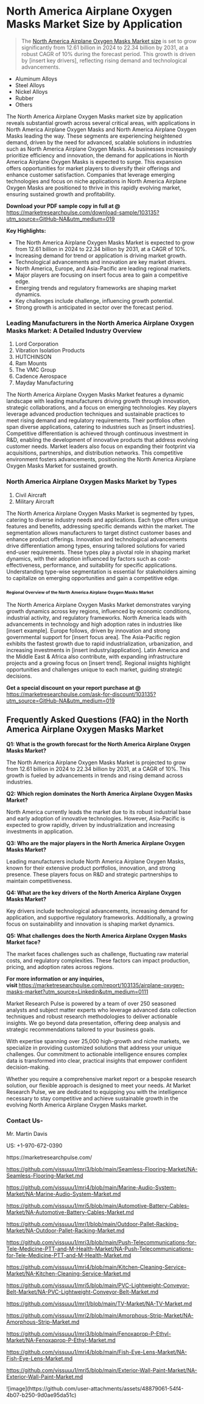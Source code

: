 <h1>North America Airplane Oxygen Masks Market&nbsp;Size by Application</h1><blockquote><p>The <a href="https://marketresearchpulse.com/download-sample/103135?utm_source=GitHub-NA&amp;utm_medium=019">North America Airplane Oxygen Masks Market size</a> is set to grow significantly from 12.61 billion in 2024 to 22.34 billion by 2031, at a robust CAGR of 10% during the forecast period. This growth is driven by [insert key drivers], reflecting rising demand and technological advancements.</p></blockquote><ul><li>Aluminum Alloys<li> Steel Alloys<li> Nickel Alloys<li> Rubber<li> Others</li></ul><p>The North America Airplane Oxygen Masks market size by application reveals substantial growth across several critical areas, with applications in North America Airplane Oxygen Masks and North America Airplane Oxygen Masks leading the way. These segments are experiencing heightened demand, driven by the need for advanced, scalable solutions in industries such as North America Airplane Oxygen Masks. As businesses increasingly prioritize efficiency and innovation, the demand for applications in North America Airplane Oxygen Masks is expected to surge. This expansion offers opportunities for market players to diversify their offerings and enhance customer satisfaction. Companies that leverage emerging technologies and focus on niche applications in North America Airplane Oxygen Masks are positioned to thrive in this rapidly evolving market, ensuring sustained growth and profitability.</p><p><strong>Download your PDF sample copy in full at @ </strong><a href="https://marketresearchpulse.com/download-sample/103135?utm_source=GitHub-NA&amp;utm_medium=019">https://marketresearchpulse.com/download-sample/103135?utm_source=GitHub-NA&amp;utm_medium=019</a></p><p><strong>Key Highlights: </strong></p><ul><li>The North America Airplane Oxygen Masks Market is expected to grow from 12.61 billion in 2024 to 22.34 billion by 2031, at a CAGR of 10%.</li><li>Increasing demand for trend or application is driving market growth.</li><li>Technological advancements and innovation are key market drivers.</li><li>North America, Europe, and Asia-Pacific are leading regional markets.</li><li>Major players are focusing on insert focus area to gain a competitive edge.</li><li>Emerging trends and regulatory frameworks are shaping market dynamics.</li><li>Key challenges include challenge, influencing growth potential.</li><li>Strong growth is anticipated in sector over the forecast period.</li></ul><h3>Leading Manufacturers in the North America Airplane Oxygen Masks Market: A Detailed Industry Overview</h3><ol><li>Lord Corporation</li><li>Vibration Isolation Products</li><li>HUTCHINSON</li><li>Ram Mounts</li><li>The VMC Group</li><li>Cadence Aerospace</li><li>Mayday Manufacturing</li></ol><div class="flex max-w-full flex-col flex-grow"><div class="min-h-8 text-message flex w-full flex-col items-end gap-2 whitespace-normal break-words [.text-message+&amp;]:mt-5" dir="auto" data-message-author-role="assistant" data-message-id="fd8432e4-4910-450d-b182-61b7bfb0a01f" data-message-model-slug="gpt-4o"><div class="flex w-full flex-col gap-1 empty:hidden first:pt-[3px]"><div class="markdown prose w-full break-words dark:prose-invert light"><p>The North America Airplane Oxygen Masks Market features a dynamic landscape with leading manufacturers driving growth through innovation, strategic collaborations, and a focus on emerging technologies. Key players leverage advanced production techniques and sustainable practices to meet rising demand and regulatory requirements. Their portfolios often span diverse applications, catering to industries such as [insert industries]. Competitive differentiation is achieved through continuous investment in R&amp;D, enabling the development of innovative products that address evolving customer needs. Market leaders also focus on expanding their footprint via acquisitions, partnerships, and distribution networks. This competitive environment fosters advancements, positioning the North America Airplane Oxygen Masks Market for sustained growth.</p></div></div></div></div><h3>North America Airplane Oxygen Masks Market by Types</h3><ol><li>Civil Aircraft<li> Military Aircraft</li></ol><div class="flex max-w-full flex-col flex-grow"><div class="min-h-8 text-message flex w-full flex-col items-end gap-2 whitespace-normal break-words [.text-message+&amp;]:mt-5" dir="auto" data-message-author-role="assistant" data-message-id="084470be-0bb7-4664-bddf-5156b4f41249" data-message-model-slug="gpt-4o-mini"><div class="flex w-full flex-col gap-1 empty:hidden first:pt-[3px]"><div class="markdown prose w-full break-words dark:prose-invert light"><p>The North America Airplane Oxygen Masks Market is segmented by types, catering to diverse industry needs and applications. Each type offers unique features and benefits, addressing specific demands within the market. The segmentation allows manufacturers to target distinct customer bases and enhance product offerings. Innovation and technological advancements drive differentiation among types, ensuring tailored solutions for varied end-user requirements. These types play a pivotal role in shaping market dynamics, with their adoption influenced by factors such as cost-effectiveness, performance, and suitability for specific applications. Understanding type-wise segmentation is essential for stakeholders aiming to capitalize on emerging opportunities and gain a competitive edge.</p></div></div></div></div><h3><span style="font-size: 11px;">Regional Overview of the North America Airplane Oxygen Masks Market</span></h3><div class="flex max-w-full flex-col flex-grow"><div class="min-h-8 text-message flex w-full flex-col items-end gap-2 whitespace-normal break-words [.text-message+&amp;]:mt-5" dir="auto" data-message-author-role="assistant" data-message-id="e9038762-ce64-4e30-91c9-9bd413514231" data-message-model-slug="gpt-4o-mini"><div class="flex w-full flex-col gap-1 empty:hidden first:pt-[3px]"><div class="markdown prose w-full break-words dark:prose-invert light"><p>The North America Airplane Oxygen Masks Market demonstrates varying growth dynamics across key regions, influenced by economic conditions, industrial activity, and regulatory frameworks. North America leads with advancements in technology and high adoption rates in industries like [insert example]. Europe follows, driven by innovation and strong governmental support for [insert focus area]. The Asia-Pacific region exhibits the fastest growth due to rapid industrialization, urbanization, and increasing investments in [insert industry/application]. Latin America and the Middle East &amp; Africa also contribute, with expanding infrastructure projects and a growing focus on [insert trend]. Regional insights highlight opportunities and challenges unique to each market, guiding strategic decisions.</p></div></div></div></div><p><strong>Get a special discount on your report purchase at @ </strong><a href="https://marketresearchpulse.com/ask-for-discount/103135?utm_source=GitHub-NA&amp;utm_medium=019">https://marketresearchpulse.com/ask-for-discount/103135?utm_source=GitHub-NA&amp;utm_medium=019</a></p><h2>Frequently Asked Questions (FAQ) in the North America Airplane Oxygen Masks Market</h2><p><strong>Q1: What is the growth forecast for the North America Airplane Oxygen Masks Market?</strong></p><p>The North America Airplane Oxygen Masks Market is projected to grow from 12.61 billion in 2024 to 22.34 billion by 2031, at a CAGR of 10%. This growth is fueled by advancements in trends and rising demand across industries.</p><p><strong>Q2: Which region dominates the North America Airplane Oxygen Masks Market?</strong></p><p>North America currently leads the market due to its robust industrial base and early adoption of innovative technologies. However, Asia-Pacific is expected to grow rapidly, driven by industrialization and increasing investments in application.</p><p><strong>Q3: Who are the major players in the North America Airplane Oxygen Masks Market?</strong></p><p>Leading manufacturers include North America Airplane Oxygen Masks, known for their extensive product portfolios, innovation, and strong presence. These players focus on R&amp;D and strategic partnerships to maintain competitiveness.</p><p><strong>Q4: What are the key drivers of the North America Airplane Oxygen Masks Market?</strong></p><p>Key drivers include technological advancements, increasing demand for application, and supportive regulatory frameworks. Additionally, a growing focus on sustainability and innovation is shaping market dynamics.</p><p><strong>Q5: What challenges does the North America Airplane Oxygen Masks Market face?</strong></p><p>The market faces challenges such as challenge, fluctuating raw material costs, and regulatory complexities. These factors can impact production, pricing, and adoption rates across regions.</p><p><strong>For more information or any inquiries, visit&nbsp;</strong><a href="https://marketresearchpulse.com/report/103135/airplane-oxygen-masks-market?utm_source=Linkedin&utm_medium=0111">https://marketresearchpulse.com/report/103135/airplane-oxygen-masks-market?utm_source=Linkedin&utm_medium=0111</a></p><p>Market Research Pulse is powered by a team of over 250 seasoned analysts and subject matter experts who leverage advanced data collection techniques and robust research methodologies to deliver actionable insights. We go beyond data presentation, offering deep analysis and strategic recommendations tailored to your business goals.</p><p>With expertise spanning over 25,000 high-growth and niche markets, we specialize in providing customized solutions that address your unique challenges. Our commitment to actionable intelligence ensures complex data is transformed into clear, practical insights that empower confident decision-making.</p><p>Whether you require a comprehensive market report or a bespoke research solution, our flexible approach is designed to meet your needs. At Market Research Pulse, we are dedicated to equipping you with the intelligence necessary to stay competitive and achieve sustainable growth in the evolving North America Airplane Oxygen Masks market.</p><h3><strong>Contact Us-</strong></h3><p>Mr. Martin Davis</p><p>US: +1-970-672-0390</p><p>https://marketresearchpulse.com/</p><p><a href="https://github.com/vissuuu1/mri3/blob/main/Seamless-Flooring-Market/NA-Seamless-Flooring-Market.md">https://github.com/vissuuu1/mri3/blob/main/Seamless-Flooring-Market/NA-Seamless-Flooring-Market.md</a></p><p><a href="https://github.com/vissuuu1/mri4/blob/main/Marine-Audio-System-Market/NA-Marine-Audio-System-Market.md">https://github.com/vissuuu1/mri4/blob/main/Marine-Audio-System-Market/NA-Marine-Audio-System-Market.md</a></p><p><a href="https://github.com/vissuuu1/mri5/blob/main/Automotive-Battery-Cables-Market/NA-Automotive-Battery-Cables-Market.md">https://github.com/vissuuu1/mri5/blob/main/Automotive-Battery-Cables-Market/NA-Automotive-Battery-Cables-Market.md</a></p><p><a href="https://github.com/vissuuu1/mri1/blob/main/Outdoor-Pallet-Racking-Market/NA-Outdoor-Pallet-Racking-Market.md">https://github.com/vissuuu1/mri1/blob/main/Outdoor-Pallet-Racking-Market/NA-Outdoor-Pallet-Racking-Market.md</a></p><p><a href="https://github.com/vissuuu1/mri3/blob/main/Push-Telecommunications-for-Tele-Medicine-PTT-and-M-Health-Market/NA-Push-Telecommunications-for-Tele-Medicine-PTT-and-M-Health-Market.md">https://github.com/vissuuu1/mri3/blob/main/Push-Telecommunications-for-Tele-Medicine-PTT-and-M-Health-Market/NA-Push-Telecommunications-for-Tele-Medicine-PTT-and-M-Health-Market.md</a></p><p><a href="https://github.com/vissuuu1/mri4/blob/main/Kitchen-Cleaning-Service-Market/NA-Kitchen-Cleaning-Service-Market.md">https://github.com/vissuuu1/mri4/blob/main/Kitchen-Cleaning-Service-Market/NA-Kitchen-Cleaning-Service-Market.md</a></p><p><a href="https://github.com/vissuuu1/mri5/blob/main/PVC-Lightweight-Conveyor-Belt-Market/NA-PVC-Lightweight-Conveyor-Belt-Market.md">https://github.com/vissuuu1/mri5/blob/main/PVC-Lightweight-Conveyor-Belt-Market/NA-PVC-Lightweight-Conveyor-Belt-Market.md</a></p><p><a href="https://github.com/vissuuu1/mri1/blob/main/TV-Market/NA-TV-Market.md">https://github.com/vissuuu1/mri1/blob/main/TV-Market/NA-TV-Market.md</a></p><p><a href="https://github.com/vissuuu1/mri2/blob/main/Amorphous-Strip-Market/NA-Amorphous-Strip-Market.md">https://github.com/vissuuu1/mri2/blob/main/Amorphous-Strip-Market/NA-Amorphous-Strip-Market.md</a></p><p><a href="https://github.com/vissuuu1/mri3/blob/main/Fenoxaprop-P-Ethyl-Market/NA-Fenoxaprop-P-Ethyl-Market.md">https://github.com/vissuuu1/mri3/blob/main/Fenoxaprop-P-Ethyl-Market/NA-Fenoxaprop-P-Ethyl-Market.md</a></p><p><a href="https://github.com/vissuuu1/mri4/blob/main/Fish-Eye-Lens-Market/NA-Fish-Eye-Lens-Market.md">https://github.com/vissuuu1/mri4/blob/main/Fish-Eye-Lens-Market/NA-Fish-Eye-Lens-Market.md</a></p><p><a href="https://github.com/vissuuu1/mri5/blob/main/Exterior-Wall-Paint-Market/NA-Exterior-Wall-Paint-Market.md">https://github.com/vissuuu1/mri5/blob/main/Exterior-Wall-Paint-Market/NA-Exterior-Wall-Paint-Market.md</a></p>
![image](https://github.com/user-attachments/assets/48879061-54f4-4b07-b250-9d0ae95da51c)
